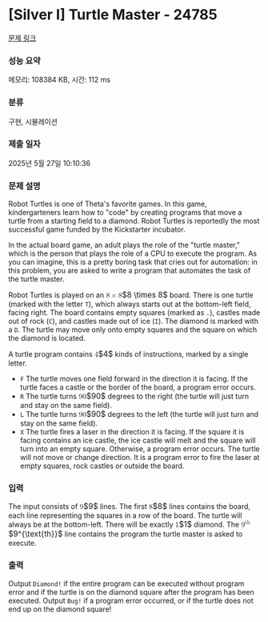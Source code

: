 # [Silver I] Turtle Master - 24785 

[문제 링크](https://www.acmicpc.net/problem/24785) 

### 성능 요약

메모리: 108384 KB, 시간: 112 ms

### 분류

구현, 시뮬레이션

### 제출 일자

2025년 5월 27일 10:10:36

### 문제 설명

<p>Robot Turtles is one of Theta's favorite games. In this game, kindergarteners learn how to "code" by creating programs that move a turtle from a starting field to a diamond. Robot Turtles is reportedly the most successful game funded by the Kickstarter incubator.</p>

<p>In the actual board game, an adult plays the role of the "turtle master," which is the person that plays the role of a CPU to execute the program. As you can imagine, this is a pretty boring task that cries out for automation: in this problem, you are asked to write a program that automates the task of the turtle master.</p>

<p>Robot Turtles is played on an <mjx-container class="MathJax" jax="CHTML" style="font-size: 109%; position: relative;"><mjx-math class="MJX-TEX" aria-hidden="true"><mjx-mn class="mjx-n"><mjx-c class="mjx-c38"></mjx-c></mjx-mn><mjx-mo class="mjx-n" space="3"><mjx-c class="mjx-cD7"></mjx-c></mjx-mo><mjx-mn class="mjx-n" space="3"><mjx-c class="mjx-c38"></mjx-c></mjx-mn></mjx-math><mjx-assistive-mml unselectable="on" display="inline"><math xmlns="http://www.w3.org/1998/Math/MathML"><mn>8</mn><mo>×</mo><mn>8</mn></math></mjx-assistive-mml><span aria-hidden="true" class="no-mathjax mjx-copytext">$8 \times 8$</span></mjx-container> board. There is one turtle (marked with the letter <code>T</code>), which always starts out at the bottom-left field, facing right.  The board contains empty squares (marked as <code>.</code>), castles made out of rock (<code>C</code>), and castles made out of ice (<code>I</code>). The diamond is marked with a <code>D</code>. The turtle may move only onto empty squares and the square on which the diamond is located.</p>

<p>A turtle program contains <mjx-container class="MathJax" jax="CHTML" style="font-size: 109%; position: relative;"><mjx-math class="MJX-TEX" aria-hidden="true"><mjx-mn class="mjx-n"><mjx-c class="mjx-c34"></mjx-c></mjx-mn></mjx-math><mjx-assistive-mml unselectable="on" display="inline"><math xmlns="http://www.w3.org/1998/Math/MathML"><mn>4</mn></math></mjx-assistive-mml><span aria-hidden="true" class="no-mathjax mjx-copytext">$4$</span></mjx-container> kinds of instructions, marked by a single letter.</p>

<ul>
	<li><code>F</code> The turtle moves one field forward in the direction it is facing. If the turtle faces a castle or the border of the board, a program error occurs.</li>
	<li><code>R</code> The turtle turns <mjx-container class="MathJax" jax="CHTML" style="font-size: 109%; position: relative;"><mjx-math class="MJX-TEX" aria-hidden="true"><mjx-mn class="mjx-n"><mjx-c class="mjx-c39"></mjx-c><mjx-c class="mjx-c30"></mjx-c></mjx-mn></mjx-math><mjx-assistive-mml unselectable="on" display="inline"><math xmlns="http://www.w3.org/1998/Math/MathML"><mn>90</mn></math></mjx-assistive-mml><span aria-hidden="true" class="no-mathjax mjx-copytext">$90$</span></mjx-container> degrees to the right (the turtle will just turn and stay on the same field).</li>
	<li><code>L</code> The turtle turns <mjx-container class="MathJax" jax="CHTML" style="font-size: 109%; position: relative;"><mjx-math class="MJX-TEX" aria-hidden="true"><mjx-mn class="mjx-n"><mjx-c class="mjx-c39"></mjx-c><mjx-c class="mjx-c30"></mjx-c></mjx-mn></mjx-math><mjx-assistive-mml unselectable="on" display="inline"><math xmlns="http://www.w3.org/1998/Math/MathML"><mn>90</mn></math></mjx-assistive-mml><span aria-hidden="true" class="no-mathjax mjx-copytext">$90$</span></mjx-container> degrees to the left (the turtle will just turn and stay on the same field).</li>
	<li><code>X</code> The turtle fires a laser in the direction it is facing. If the square it is facing contains an ice castle, the ice castle will melt and the square will turn into an empty square. Otherwise, a program error occurs. The turtle will not move or change direction. It is a program error to fire the laser at empty squares, rock castles  or outside the board.</li>
</ul>

### 입력 

 <p>The input consists of <mjx-container class="MathJax" jax="CHTML" style="font-size: 109%; position: relative;"><mjx-math class="MJX-TEX" aria-hidden="true"><mjx-mn class="mjx-n"><mjx-c class="mjx-c39"></mjx-c></mjx-mn></mjx-math><mjx-assistive-mml unselectable="on" display="inline"><math xmlns="http://www.w3.org/1998/Math/MathML"><mn>9</mn></math></mjx-assistive-mml><span aria-hidden="true" class="no-mathjax mjx-copytext">$9$</span></mjx-container> lines. The first <mjx-container class="MathJax" jax="CHTML" style="font-size: 109%; position: relative;"><mjx-math class="MJX-TEX" aria-hidden="true"><mjx-mn class="mjx-n"><mjx-c class="mjx-c38"></mjx-c></mjx-mn></mjx-math><mjx-assistive-mml unselectable="on" display="inline"><math xmlns="http://www.w3.org/1998/Math/MathML"><mn>8</mn></math></mjx-assistive-mml><span aria-hidden="true" class="no-mathjax mjx-copytext">$8$</span></mjx-container> lines contains the board, each line representing the squares in a row of the board. The turtle will always be at the bottom-left. There will be exactly <mjx-container class="MathJax" jax="CHTML" style="font-size: 109%; position: relative;"><mjx-math class="MJX-TEX" aria-hidden="true"><mjx-mn class="mjx-n"><mjx-c class="mjx-c31"></mjx-c></mjx-mn></mjx-math><mjx-assistive-mml unselectable="on" display="inline"><math xmlns="http://www.w3.org/1998/Math/MathML"><mn>1</mn></math></mjx-assistive-mml><span aria-hidden="true" class="no-mathjax mjx-copytext">$1$</span></mjx-container> diamond. The <mjx-container class="MathJax" jax="CHTML" style="font-size: 109%; position: relative;"><mjx-math class="MJX-TEX" aria-hidden="true"><mjx-msup><mjx-mn class="mjx-n"><mjx-c class="mjx-c39"></mjx-c></mjx-mn><mjx-script style="vertical-align: 0.363em;"><mjx-texatom size="s" texclass="ORD"><mjx-mtext class="mjx-n"><mjx-c class="mjx-c74"></mjx-c><mjx-c class="mjx-c68"></mjx-c></mjx-mtext></mjx-texatom></mjx-script></mjx-msup></mjx-math><mjx-assistive-mml unselectable="on" display="inline"><math xmlns="http://www.w3.org/1998/Math/MathML"><msup><mn>9</mn><mrow data-mjx-texclass="ORD"><mtext>th</mtext></mrow></msup></math></mjx-assistive-mml><span aria-hidden="true" class="no-mathjax mjx-copytext">$9^{\text{th}}$</span></mjx-container> line contains the program the turtle master is asked to execute.</p>

### 출력 

 <p>Output <code>Diamond!</code> if the entire program can be executed without program error and if the turtle is on the diamond square after the program has been executed. Output <code>Bug!</code> if a program error occurred, or if the turtle does not end up on the diamond square!</p>

